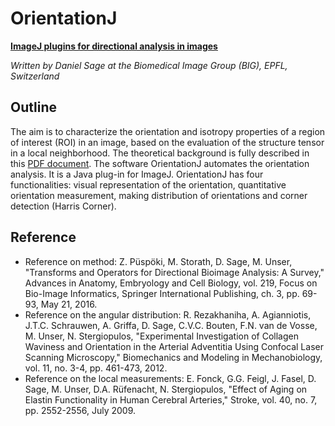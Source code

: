 OrientationJ
============

[**ImageJ plugins for directional analysis in images**](http://bigwww.epfl.ch/demo/orientation/)

_Written by Daniel Sage at the Biomedical Image Group (BIG), EPFL, Switzerland_

## Outline
The aim is to characterize the orientation and isotropy properties of a region of interest (ROI) in an image, based on the evaluation of the structure tensor in a local neighborhood. The theoretical background is fully described in this [PDF document](http://bigwww.epfl.ch/demo/orientation/theoretical-background.pdf). The software OrientationJ automates the orientation analysis. It is a Java plug-in for ImageJ. OrientationJ has four functionalities: visual representation of the orientation, quantitative orientation measurement, making distribution of orientations and corner detection (Harris Corner).

## Reference
* Reference on method: Z. Püspöki, M. Storath, D. Sage, M. Unser, "Transforms and Operators for Directional Bioimage Analysis: A Survey," Advances in Anatomy, Embryology and Cell Biology, vol. 219, Focus on Bio-Image Informatics, Springer International Publishing, ch. 3, pp. 69-93, May 21, 2016.
* Reference on the angular distribution: R. Rezakhaniha, A. Agianniotis, J.T.C. Schrauwen, A. Griffa, D. Sage, C.V.C. Bouten, F.N. van de Vosse, M. Unser, N. Stergiopulos, "Experimental Investigation of Collagen Waviness and Orientation in the Arterial Adventitia Using Confocal Laser Scanning Microscopy," Biomechanics and Modeling in Mechanobiology, vol. 11, no. 3-4, pp. 461-473, 2012.
* Reference on the local measurements: E. Fonck, G.G. Feigl, J. Fasel, D. Sage, M. Unser, D.A. Rüfenacht, N. Stergiopulos, "Effect of Aging on Elastin Functionality in Human Cerebral Arteries," Stroke, vol. 40, no. 7, pp. 2552-2556, July 2009.
